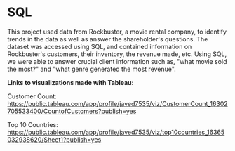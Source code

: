 # SQL

This project used data from Rockbuster, a movie rental company, to identify trends in the data as well as answer the shareholder's questions. The dataset was accessed using SQL, and contained information on Rockbuster's customers, their inventory, the revenue made, etc. Using SQL, we were able to answer crucial client information such as, "what movie sold the most?" and "what genre generated the most revenue".

**Links to visualizations made with Tableau:**

Customer Count: https://public.tableau.com/app/profile/javed7535/viz/CustomerCount_16302705533400/CountofCustomers?publish=yes

Top 10 Countries: https://public.tableau.com/app/profile/javed7535/viz/top10countries_16365032938620/Sheet1?publish=yes
